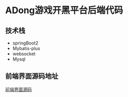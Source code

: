 # ADong游戏开黑平台后端代码

## 技术栈
- springBoot2
- Mybatis-plus
- websocket
- Mysql

## 前端界面源码地址
[前端界面源码](https://gitee.com/shen-rendong/adong-game-blackout-platform)